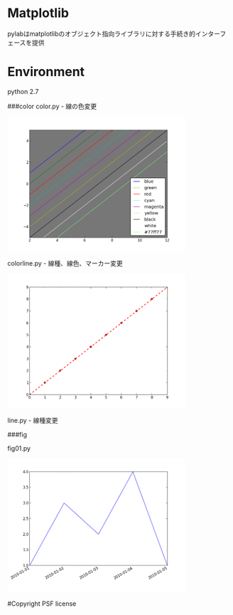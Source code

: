 # Matplotlib
pylabはmatplotlibのオブジェクト指向ライブラリに対する手続き的インターフェースを提供

# Environment
python 2.7

###color
color.py - 線の色変更

<img src="./Raw/images/color.png" width="400" alc="color">

colorline.py - 線種、線色、マーカー変更

<img src="./Raw/images/colorline.png" width="400" alc="colorline">

line.py - 線種変更

###fig

fig01.py

<img src="./Raw/images/fig01.png" width="400" alc="fog01">

#Copyright
PSF license
